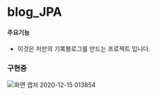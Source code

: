 # blog_JPA


#### 주요기능

- 이것은 저만의 기록블로그를 만드는 프로젝트 입니다. 



### 구현중

![화면 캡처 2020-12-15 013854](https://user-images.githubusercontent.com/66085260/102108510-61096200-3e76-11eb-93f1-952d6066b260.png)

